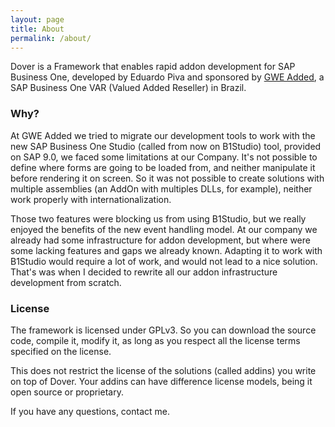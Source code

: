 ```yaml
---
layout: page
title: About
permalink: /about/
---
```


Dover is a Framework that enables rapid addon development for SAP Business One, developed by Eduardo Piva and sponsored by [GWE Added](http://www.gweadded.com.br), a SAP Business One VAR (Valued Added Reseller) in Brazil.

### Why?

At GWE Added we tried to migrate our development tools to work with the new SAP Business One Studio (called from now on B1Studio) tool, provided on SAP 9.0, we faced some limitations at our Company. It's not possible to define where forms are going to be loaded from, and neither manipulate it before rendering it on screen. So it was not possible to create solutions with multiple assemblies (an AddOn with multiples DLLs, for example), neither work properly with internationalization.

Those two features were blocking us from using B1Studio, but we really enjoyed the benefits of the new event handling model. At our company we already had some infrastructure for addon development, but where were some lacking features and gaps we already known. Adapting it to work with B1Studio would require a lot of work, and would not lead to a nice solution. That's was when I decided to rewrite all our addon infrastructure development from scratch.

### License

The framework is licensed under GPLv3. So you can download the source code, compile it, modify it, as long as you respect all the license terms specified on the license.

This does not restrict the license of the solutions (called addins) you write on top of Dover. Your addins can have difference license models, being it open source or proprietary. 

If you have any questions, contact me.
